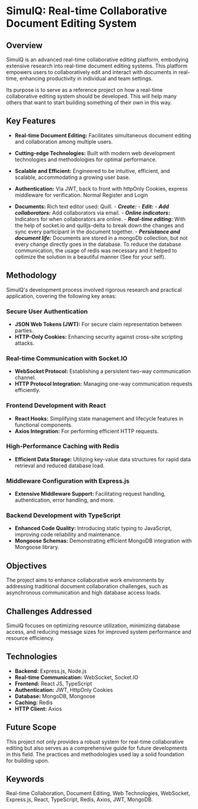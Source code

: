 
# SimulQ: Real-time Collaborative Document Editing System

## Overview

SimulQ is an advanced real-time collaborative editing platform, embodying extensive research into real-time document editing systems. This platform empowers users to collaboratively edit and interact with documents in real-time, enhancing productivity in individual and team settings.

Its purpose is to serve as a reference project on how a real-time collaborative editing system should be developed. This will help many others that want to start building something of their own in this way.

## Key Features

- **Real-time Document Editing:** Facilitates simultaneous document editing and collaboration among multiple users.
- **Cutting-edge Technologies:** Built with modern web development technologies and methodologies for optimal performance.
- **Scalable and Efficient:** Engineered to be intuitive, efficient, and scalable, accommodating a growing user base.

- **Authentication:** Via JWT, back to front with httpOnly Cookies, express middleware for verification. Normal Register and Login
- **Documents:** Rich text editor used: Quill.
            - ***Create:***
            - ***Edit:***
            - ***Add collaborators:*** Add collaborators via email.
            - ***Online indicators:*** Indicators for when collaborators are online.
            - ***Real-time editing:*** With the help of socket.io and quilljs-delta to break down the changes and sync every participant in the document together.
            - ***Persistance and document life:*** Documents are stored in a mongoDb collection, but not every change directly goes in the database. To reduce the database communication, the usage of redis was necessary and it helped to optimize the solution in a beautiful manner (See for your self).

## Methodology

SimulQ's development process involved rigorous research and practical application, covering the following key areas:

### Secure User Authentication
- **JSON Web Tokens (JWT):** For secure claim representation between parties.
- **HTTP-Only Cookies:** Enhancing security against cross-site scripting attacks.

### Real-time Communication with Socket.IO
- **WebSocket Protocol:** Establishing a persistent two-way communication channel.
- **HTTP Protocol Integration:** Managing one-way communication requests efficiently.

### Frontend Development with React
- **React Hooks:** Simplifying state management and lifecycle features in functional components.
- **Axios Integration:** For performing efficient HTTP requests.

### High-Performance Caching with Redis
- **Efficient Data Storage:** Utilizing key-value data structures for rapid data retrieval and reduced database load.

### Middleware Configuration with Express.js
- **Extensive Middleware Support:** Facilitating request handling, authentication, error handling, and more.

### Backend Development with TypeScript
- **Enhanced Code Quality:** Introducing static typing to JavaScript, improving code reliability and maintenance.
- **Mongoose Schemas:** Demonstrating efficient MongoDB integration with Mongoose library.

## Objectives

The project aims to enhance collaborative work environments by addressing traditional document collaboration challenges, such as asynchronous communication and high database access loads.

## Challenges Addressed

SimulQ focuses on optimizing resource utilization, minimizing database access, and reducing message sizes for improved system performance and resource efficiency.

## Technologies

- **Backend:** Express.js, Node.js
- **Real-time Communication:** WebSocket, Socket.IO
- **Frontend:** React JS, TypeScript
- **Authentication:** JWT, HttpOnly Cookies
- **Database:** MongoDB, Mongoose
- **Caching:** Redis
- **HTTP Client:** Axios

## Future Scope

This project not only provides a robust system for real-time collaborative editing but also serves as a comprehensive guide for future developments in this field. The practices and methodologies used lay a solid foundation for building upon.

## Keywords

Real-time Collaboration, Document Editing, Web Technologies, WebSocket, Express.js, React, TypeScript, Redis, Axios, JWT, MongoDB.
